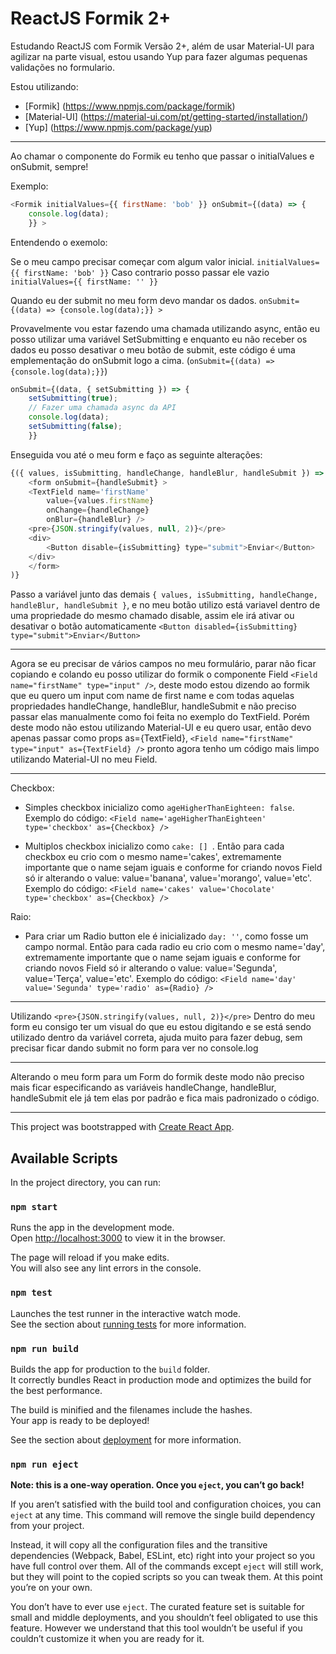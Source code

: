 # ReactJS Formik 2+
Estudando ReactJS com Formik Versão 2+, além de usar Material-UI para agilizar na parte visual, estou usando Yup para fazer algumas pequenas validações no formulario.

Estou utilizando:
- [Formik] (https://www.npmjs.com/package/formik)
- [Material-UI] (https://material-ui.com/pt/getting-started/installation/)
- [Yup] (https://www.npmjs.com/package/yup)

<hr>

Ao chamar o componente do Formik eu tenho que passar o initialValues e onSubmit, sempre!

Exemplo:
```javascript
<Formik initialValues={{ firstName: 'bob' }} onSubmit={(data) => {
    console.log(data);
    }} >
```
Entendendo o exemolo:

Se o meu campo precisar começar com algum valor inicial. `initialValues={{ firstName: 'bob' }}`
Caso contrario posso passar ele vazio `initialValues={{ firstName: '' }}`

Quando eu der submit no meu form devo mandar os dados. `onSubmit={(data) => {console.log(data);}} >`

Provavelmente vou estar fazendo uma chamada utilizando async, então eu posso utilizar uma variável SetSubmitting e enquanto eu não receber os dados eu posso desativar o meu botão de submit, este código é uma emplementação do onSubmit logo a cima. (`onSubmit={(data) => {console.log(data);}}`)
```javascript
onSubmit={(data, { setSubmitting }) => {
    setSubmitting(true);
    // Fazer uma chamada async da API
    console.log(data);
    setSubmitting(false);
    }}
```
Enseguida vou até o meu form e faço as seguinte alterações:
```javascript
{({ values, isSubmitting, handleChange, handleBlur, handleSubmit }) => (
    <form onSubmit={handleSubmit} >
    <TextField name='firstName'
        value={values.firstName}
        onChange={handleChange}
        onBlur={handleBlur} />
    <pre>{JSON.stringify(values, null, 2)}</pre>
    <div>
        <Button disable={isSubmitting} type="submit">Enviar</Button>
    </div>
    </form>
)}
```
Passo a variável junto das demais `{ values, isSubmitting, handleChange, handleBlur, handleSubmit }`, e no meu botão utilizo está variavel dentro de uma propriedade do mesmo chamado disable, assim ele irá ativar ou desativar o botão automaticamente `<Button disabled={isSubmitting} type="submit">Enviar</Button>`

<hr>

Agora se eu precisar de vários campos no meu formulário, parar não ficar copiando e colando eu posso utilizar do formik o componente Field `<Field name="firstName" type="input" />`, deste modo estou dizendo ao formik que eu quero um input com name de first name e com todas aquelas propriedades handleChange, handleBlur, handleSubmit e não preciso passar elas manualmente como foi feita no exemplo do TextField. Porém deste modo não estou utilizando Material-UI e eu quero usar, então devo apenas passar como props as={TextField}, `<Field name="firstName" type="input" as={TextField} />` pronto agora tenho um código mais limpo utilizando Material-UI no meu Field.

<hr>

Checkbox:
- Simples checkbox inicializo como `ageHigherThanEighteen: false`. Exemplo do código: `<Field name='ageHigherThanEighteen' type='checkbox' as={Checkbox} />`

- Multiplos checkbox inicializo como `cake: [] `. Então para cada checkbox eu crio com o mesmo name='cakes', extremamente importante que o name sejam iguais e conforme for criando novos Field só ir alterando o value: value='banana', value='morango', value='etc'. Exemplo do código: `<Field name='cakes' value='Chocolate' type='checkbox' as={Checkbox} />`

Raio:
- Para criar um Radio button ele é inicializado `day: ''`, como fosse um campo normal. Então para cada radio eu crio com o mesmo name='day', extremamente importante que o name sejam iguais e conforme for criando novos Field só ir alterando o value: value='Segunda', value='Terça', value='etc'. Exemplo do código: `<Field name='day' value='Segunda' type='radio' as={Radio} />`

<hr>

Utilizando `<pre>{JSON.stringify(values, null, 2)}</pre>` Dentro do meu form eu consigo ter um visual do que eu estou digitando e se está sendo utilizado dentro da variável correta, ajuda muito para fazer debug, sem precisar ficar dando submit no form para ver no console.log

<hr>

Alterando o meu form para um Form do formik deste modo não preciso mais ficar especificando as variáveis handleChange, handleBlur, handleSubmit ele já tem elas por padrão e fica mais padronizado o código.

<hr>

This project was bootstrapped with [Create React App](https://github.com/facebook/create-react-app).

## Available Scripts

In the project directory, you can run:

### `npm start`

Runs the app in the development mode.<br />
Open [http://localhost:3000](http://localhost:3000) to view it in the browser.

The page will reload if you make edits.<br />
You will also see any lint errors in the console.

### `npm test`

Launches the test runner in the interactive watch mode.<br />
See the section about [running tests](https://facebook.github.io/create-react-app/docs/running-tests) for more information.

### `npm run build`

Builds the app for production to the `build` folder.<br />
It correctly bundles React in production mode and optimizes the build for the best performance.

The build is minified and the filenames include the hashes.<br />
Your app is ready to be deployed!

See the section about [deployment](https://facebook.github.io/create-react-app/docs/deployment) for more information.

### `npm run eject`

**Note: this is a one-way operation. Once you `eject`, you can’t go back!**

If you aren’t satisfied with the build tool and configuration choices, you can `eject` at any time. This command will remove the single build dependency from your project.

Instead, it will copy all the configuration files and the transitive dependencies (Webpack, Babel, ESLint, etc) right into your project so you have full control over them. All of the commands except `eject` will still work, but they will point to the copied scripts so you can tweak them. At this point you’re on your own.

You don’t have to ever use `eject`. The curated feature set is suitable for small and middle deployments, and you shouldn’t feel obligated to use this feature. However we understand that this tool wouldn’t be useful if you couldn’t customize it when you are ready for it.